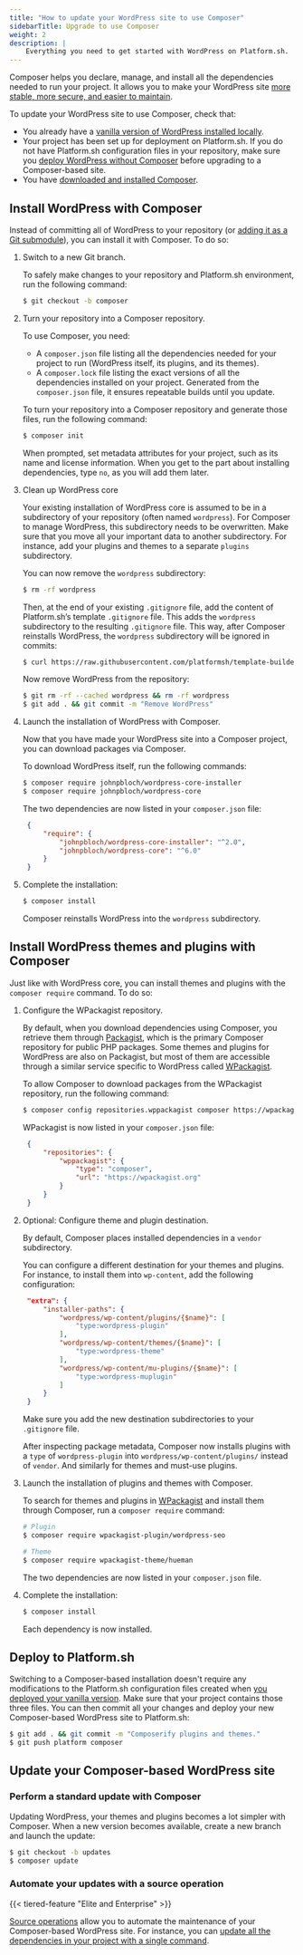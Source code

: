 ```yaml
---
title: "How to update your WordPress site to use Composer"
sidebarTitle: Upgrade to use Composer
weight: 2
description: |
    Everything you need to get started with WordPress on Platform.sh. 
---
```


Composer helps you declare, manage, and install all the dependencies needed to run your project.
It allows you to make your WordPress site [more stable, more secure, and easier to maintain](./_index.md).

To update your WordPress site to use Composer, check that:

- You already have a [vanilla version of WordPress installed locally](../vanilla/_index.md).
- Your project has been set up for deployment on Platform.sh.
  If you do not have Platform.sh configuration files in your repository,
  make sure you [deploy WordPress without Composer](../vanilla/_index.md) before upgrading to a Composer-based site.
- You have [downloaded and installed Composer](https://getcomposer.org/download/).

## Install WordPress with Composer

Instead of committing all of WordPress to your repository (or [adding it as a Git submodule](../../../development/submodules.md)), you can install it with Composer.
To do so:

1. Switch to a new Git branch.
    
   To safely make changes to your repository and Platform.sh environment, run the following command:

   ```bash
   $ git checkout -b composer
   ```

2. Turn your repository into a Composer repository.

   To use Composer, you need:

   - A `composer.json` file listing all the dependencies needed for your project to run 
     (WordPress itself, its plugins, and its themes).
   - A `composer.lock` file listing the exact versions of all the dependencies installed on your project.
     Generated from the `composer.json` file, it ensures repeatable builds until you update.

   To turn your repository into a Composer repository and generate those files, run the following command:

   ```bash
   $ composer init
   ```

   When prompted, set metadata attributes for your project, 
   such as its name and license information.
   When you get to the part about installing dependencies, type `no`, 
   as you will add them later.

3. Clean up WordPress core

   Your existing installation of WordPress core is assumed to be in a subdirectory of your repository (often named `wordpress`).
   For Composer to manage WordPress, this subdirectory needs to be overwritten.
   Make sure that you move all your important data to another subdirectory.
   For instance, add your plugins and themes to a separate `plugins` subdirectory. 

   You can now remove the `wordpress` subdirectory: 

   ```bash
   $ rm -rf wordpress
   ```

   Then, at the end of your existing `.gitignore` file, add the content of Platform.sh’s template `.gitignore` file. 
   This adds the `wordpress` subdirectory to the resulting `.gitignore` file. 
   This way, after Composer reinstalls WordPress, the `wordpress` subdirectory will be ignored in commits:

   ```bash
   $ curl https://raw.githubusercontent.com/platformsh/template-builder/master/templates/wordpress-composer/files/.gitignore >> .gitignore
   ```
    
   Now remove WordPress from the repository:

   ```bash
   $ git rm -rf --cached wordpress && rm -rf wordpress
   $ git add . && git commit -m "Remove WordPress"
   ```

4. Launch the installation of WordPress with Composer.

   Now that you have made your WordPress site into a Composer project, you can download packages via Composer.
   
   To download WordPress itself, run the following commands:

   ```bash
   $ composer require johnpbloch/wordpress-core-installer
   $ composer require johnpbloch/wordpress-core
   ```

   The two dependencies are now listed in your `composer.json` file:

   ```json {location="composer.json"}
    {
        "require": {
            "johnpbloch/wordpress-core-installer": "^2.0",
            "johnpbloch/wordpress-core": "^6.0"
        }
    }
   ```

5. Complete the installation:
    
   ```bash
   $ composer install
   ```
     
   Composer reinstalls WordPress into the `wordpress` subdirectory.

## Install WordPress themes and plugins with Composer

Just like with WordPress core, you can install themes and plugins with the `composer require` command.
To do so:

1. Configure the WPackagist repository.

   By default, when you download dependencies using Composer, you retrieve them through [Packagist](https://packagist.org),
   which is the primary Composer repository for public PHP packages.
   Some themes and plugins for WordPress are also on Packagist,
   but most of them are accessible through a similar service specific to WordPress called [WPackagist](https://wpackagist.org). 

   To allow Composer to download packages from the WPackagist repository, run the following command: 

   ```bash
   $ composer config repositories.wppackagist composer https://wpackagist.org
   ```

   WPackagist is now listed in your `composer.json` file:

   ```json {location="composer.json"}
    {
        "repositories": {
            "wppackagist": {
                "type": "composer",
                "url": "https://wpackagist.org"
            }
        }
    }
   ```

2. Optional: Configure theme and plugin destination.

   By default, Composer places installed dependencies in a `vendor` subdirectory.

   You can configure a different destination for your themes and plugins.
   For instance, to install them into `wp-content`, add the following configuration:

   ```json {location="composer.json"}
    "extra": {
        "installer-paths": {
            "wordpress/wp-content/plugins/{$name}": [
                "type:wordpress-plugin"
            ],
            "wordpress/wp-content/themes/{$name}": [
                "type:wordpress-theme"
            ],
            "wordpress/wp-content/mu-plugins/{$name}": [
                "type:wordpress-muplugin"
            ]
        }
    }
   ```
   
   Make sure you add the new destination subdirectories to your `.gitignore` file.

   After inspecting package metadata, Composer now installs plugins with a `type` of `wordpress-plugin` into `wordpress/wp-content/plugins/` instead of `vendor`.
   And similarly for themes and must-use plugins.


3. Launch the installation of plugins and themes with Composer.

   To search for themes and plugins in [WPackagist](https://wpackagist.org) and install them through Composer, run a `composer require` command:

   ```bash
   # Plugin
   $ composer require wpackagist-plugin/wordpress-seo

   # Theme
   $ composer require wpackagist-theme/hueman
   ```

   The two dependencies are now listed in your `composer.json` file.

4. Complete the installation:
    
   ```bash
   $ composer install 
   ````

   Each dependency is now installed.


## Deploy to Platform.sh

Switching to a Composer-based installation doesn't require any modifications to the Platform.sh configuration files 
created when [you deployed your vanilla version](../vanilla/_index.md). 
Make sure that your project contains those three files. 
You can then commit all your changes 
and deploy your new Composer-based WordPress site to Platform.sh:

```bash
$ git add . && git commit -m "Composerify plugins and themes."
$ git push platform composer
```

## Update your Composer-based WordPress site

### Perform a standard update with Composer

Updating WordPress, your themes and plugins becomes a lot simpler with Composer. 
When a new version becomes available, create a new branch and launch the update:

```bash
$ git checkout -b updates
$ composer update
```

### Automate your updates with a source operation

{{< tiered-feature "Elite and Enterprise" >}}

[Source operations](../../../create-apps/source-operations.md) allow you to automate the maintenance of your Composer-based WordPress site. 
For instance, you can [update all the dependencies in your project with a single command](../../../create-apps/source-operations.md#update-dependencies).